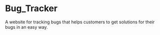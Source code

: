 # Bug_Tracker
A website for tracking bugs that helps customers to get solutions for their bugs in an easy way.
